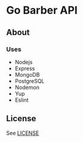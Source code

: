 # Go Barber API

## About

### Uses

- Nodejs
- Express
- MongoDB
- PostgreSQL
- Nodemon
- Yup
- Eslint

## License

See [LICENSE](LICENSE)
